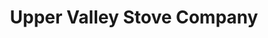 ---
title: "Upper Valley Stove Company"
url: /lebanon/upper-valley-stove-company/
shop: Kamine & Öfen
---